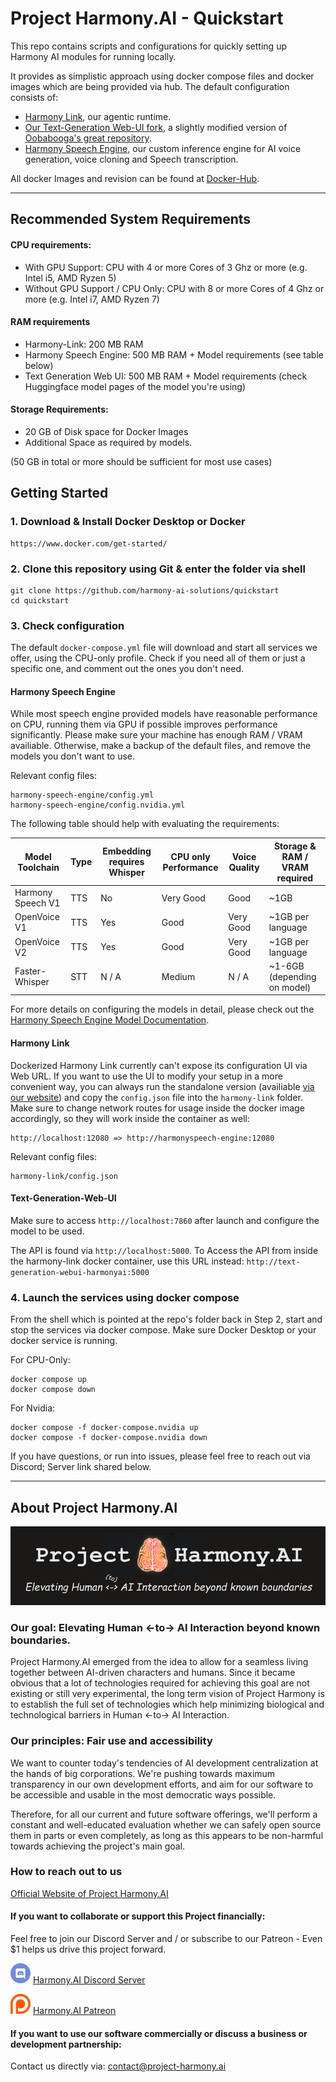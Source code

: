 # Project Harmony.AI - Quickstart
This repo contains scripts and configurations for quickly setting up Harmony AI modules for running locally.

It provides as simplistic approach using docker compose files and docker images which are being provided via hub.
The default configuration consists of:
- [Harmony Link](https://github.com/harmony-ai-solutions/harmony-link), our agentic runtime.
- [Our Text-Generation Web-UI fork](https://github.com/harmony-ai-solutions/text-generation-webui-harmony-ai), 
a slightly modified version of [Oobabooga's great repository](https://github.com/oobabooga/text-generation-webui).
- [Harmony Speech Engine](https://github.com/harmony-ai-solutions/harmony-speech-engine), our custom inference engine
for AI voice generation, voice cloning and Speech transcription.

All docker Images and revision can be found at [Docker-Hub](https://hub.docker.com/u/harmonyai). 

---
## Recommended System Requirements
#### CPU requirements:
- With GPU Support: CPU with 4 or more Cores of 3 Ghz or more (e.g. Intel i5, AMD Ryzen 5)
- Without GPU Support / CPU Only: CPU with 8 or more Cores of 4 Ghz or more (e.g. Intel i7, AMD Ryzen 7)

#### RAM requirements
- Harmony-Link: 200 MB RAM
- Harmony Speech Engine: 500 MB RAM + Model requirements (see table below)
- Text Generation Web UI: 500 MB RAM + Model requirements (check Huggingface model pages of the model you're using)

#### Storage Requirements:
- 20 GB of Disk space for Docker Images
- Additional Space as required by models.

(50 GB in total or more should be sufficient for most use cases)

## Getting Started

### 1. Download & Install Docker Desktop or Docker
```
https://www.docker.com/get-started/
```

### 2. Clone this repository using Git & enter the folder via shell
```
git clone https://github.com/harmony-ai-solutions/quickstart
cd quickstart
```

### 3. Check configuration
The default `docker-compose.yml` file will download and start all services we offer, using the CPU-only profile.
Check if you need all of them or just a specific one, and comment out the ones you don't need.

#### Harmony Speech Engine
While most speech engine provided models have reasonable performance on CPU, running them via GPU if possible
improves performance significantly. Please make sure your machine has enough RAM / VRAM availiable. Otherwise, make a
backup of the default files, and remove the models you don't want to use.

Relevant config files:
```
harmony-speech-engine/config.yml
harmony-speech-engine/config.nvidia.yml 
```

The following table should help with evaluating the requirements:

| Model Toolchain   | Type | Embedding requires Whisper | CPU only Performance | Voice Quality | Storage & RAM / VRAM required |
|-------------------|------|----------------------------|----------------------|---------------|-------------------------------|
| Harmony Speech V1 | TTS  | No                         | Very Good            | Good          | ~1GB                          |
| OpenVoice V1      | TTS  | Yes                        | Good                 | Very Good     | ~1GB per language             |
| OpenVoice V2      | TTS  | Yes                        | Good                 | Very Good     | ~1GB per language             |
| Faster-Whisper    | STT  | N / A                      | Medium               | N / A         | ~1-6GB (depending on model)   |

For more details on configuring the models in detail, please check out the 
[Harmony Speech Engine Model Documentation](https://github.com/harmony-ai-solutions/harmony-speech-engine/blob/main/docs/models.md).

#### Harmony Link
Dockerized Harmony Link currently can't expose its configuration UI via Web URL. If you want to use the UI to modify your setup
in a more convenient way, you can always run the standalone version (availiable [via our website](https://project-harmony.ai/technology/)) and
copy the `config.json` file into the `harmony-link` folder. Make sure to change network routes for usage inside the docker image accordingly,
so they will work inside the container as well:
```
http://localhost:12080 => http://harmonyspeech-engine:12080
```

Relevant config files:
```
harmony-link/config.json 
```

#### Text-Generation-Web-UI
Make sure to access `http://localhost:7860` after launch and configure the model to be used.

The API is found via `http://localhost:5000`. To Access the API from inside the harmony-link docker container, use this
URL instead: `http://text-generation-webui-harmonyai:5000`

### 4. Launch the services using docker compose
From the shell which is pointed at the repo's folder back in Step 2, start and stop the services via docker compose.
Make sure Docker Desktop or your docker service is running. 

For CPU-Only:
```
docker compose up
docker compose down
```
For Nvidia:
```
docker compose -f docker-compose.nvidia up
docker compose -f docker-compose.nvidia down
```

If you have questions, or run into issues, please feel free to reach out via Discord; Server link shared below.


---

## About Project Harmony.AI
![Project Harmony.AI](docs/images/Harmony-Main-Banner-200px.png)
### Our goal: Elevating Human <-to-> AI Interaction beyond known boundaries.
Project Harmony.AI emerged from the idea to allow for a seamless living together between AI-driven characters and humans.
Since it became obvious that a lot of technologies required for achieving this goal are not existing or still very experimental,
the long term vision of Project Harmony is to establish the full set of technologies which help minimizing biological and
technological barriers in Human <-to-> AI Interaction.

### Our principles: Fair use and accessibility
We want to counter today's tendencies of AI development centralization at the hands of big
corporations. We're pushing towards maximum transparency in our own development efforts, and aim for our software to be
accessible and usable in the most democratic ways possible.

Therefore, for all our current and future software offerings, we'll perform a constant and well-educated evaluation whether
we can safely open source them in parts or even completely, as long as this appears to be non-harmful towards achieving
the project's main goal.

### How to reach out to us

[Official Website of Project Harmony.AI](https://project-harmony.ai/)

#### If you want to collaborate or support this Project financially:

Feel free to join our Discord Server and / or subscribe to our Patreon - Even $1 helps us drive this project forward.

![Harmony.AI Discord Server](docs/images/discord32.png) [Harmony.AI Discord Server](https://discord.gg/f6RQyhNPX8)

![Harmony.AI Discord Server](docs/images/patreon32.png) [Harmony.AI Patreon](https://patreon.com/harmony_ai)

#### If you want to use our software commercially or discuss a business or development partnership:

Contact us directly via: [contact@project-harmony.ai](mailto:contact@project-harmony.ai)